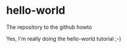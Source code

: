 # hello-world
The repository to the github howto

Yes, I'm really doing the hello-world tutorial ;-)
